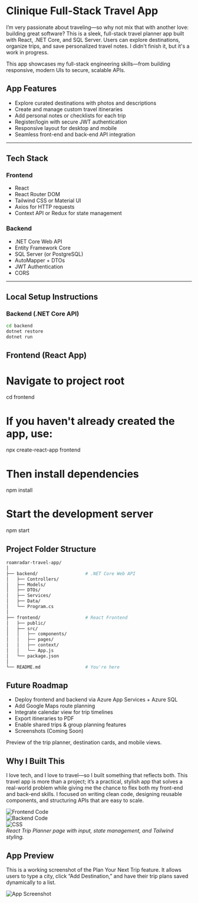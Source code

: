 # Clinique Full-Stack Travel App
I’m very passionate about traveling—so why not mix that with another love: building great software? This is a sleek, full-stack travel planner app built with React, .NET Core, and SQL Server. Users can explore destinations, organize trips, and save personalized travel notes. I didn't finish it, but it's a work in progress.

This app showcases my full-stack engineering skills—from building responsive, modern UIs to secure, scalable APIs.

## App Features

- Explore curated destinations with photos and descriptions  
- Create and manage custom travel itineraries  
- Add personal notes or checklists for each trip  
- Register/login with secure JWT authentication  
- Responsive layout for desktop and mobile  
- Seamless front-end and back-end API integration

---

##  Tech Stack

### Frontend

- React  
- React Router DOM  
- Tailwind CSS or Material UI  
- Axios for HTTP requests  
- Context API or Redux for state management

### Backend

- .NET Core Web API  
- Entity Framework Core  
- SQL Server (or PostgreSQL)  
- AutoMapper + DTOs  
- JWT Authentication  
- CORS

---

## Local Setup Instructions

### Backend (.NET Core API)

```bash
cd backend
dotnet restore
dotnet run
```
## Frontend (React App)

# Navigate to project root
cd frontend

# If you haven't already created the app, use:
npx create-react-app frontend

# Then install dependencies
npm install

# Start the development server
npm start

##  Project Folder Structure 

```bash
roamradar-travel-app/
│
├── backend/                  # .NET Core Web API
│   ├── Controllers/
│   ├── Models/
│   ├── DTOs/
│   ├── Services/
│   ├── Data/
│   └── Program.cs
│
├── frontend/                 # React Frontend
│   ├── public/
│   ├── src/
│   │   ├── components/
│   │   ├── pages/
│   │   ├── context/
│   │   └── App.js
│   └── package.json
│
└── README.md                 # You're here
```
## Future Roadmap

- Deploy frontend and backend via Azure App Services + Azure SQL
- Add Google Maps route planning
- Integrate calendar view for trip timelines
- Export itineraries to PDF
- Enable shared trips & group planning features
- Screenshots (Coming Soon)

Preview of the trip planner, destination cards, and mobile views.

## Why I Built This

I love tech, and I love to travel—so I built something that reflects both. This travel app is more than a project; it’s a practical, stylish app that solves a real-world problem while giving me the chance to flex both my front-end and back-end skills. I focused on writing clean code, designing reusable components, and structuring APIs that are easy to scale.

![Frontend Code](./assets/screenshots/frontend-code.png)  
![Backend Code](https://github.com/cliniquemos/Clinique-Full-Stack-Travel/issues/3#issue-3119482989)  
![CSS](./assets/screenshots/frontend-code.png)  
*React Trip Planner page with input, state management, and Tailwind styling.*

## App Preview

This is a working screenshot of the Plan Your Next Trip feature. It allows users to type a city, click “Add Destination,” and have their trip plans saved dynamically to a list.

![App Screenshot](https://github.com/cliniquemos/Clinique-Full-Stack-Travel/issues/1#issue-3119474435)
